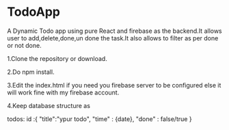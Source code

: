 # TodoApp
A Dynamic Todo app using pure React and firebase as the backend.It allows user to add,delete,done,un done the task.It also allows to filter as per done or not done.

1.Clone the repository or download.

2.Do npm install.

3.Edit the index.html if you need you firebase server to be configured else it will work fine with my firebase account.

4.Keep database structure as 
  
  todos:
        id :{
        "title":"ypur todo",
        "time" : {date},
        "done" : false/true
        }
        
        
        
        
